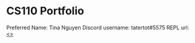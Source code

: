 # CS110 Portfolio
Preferred Name: Tina Nguyen
Discord username: tatertot#5575
REPL url: [<<The REPL join link>>](https://replit.com/join/inulayvadw-tinalenguyen)